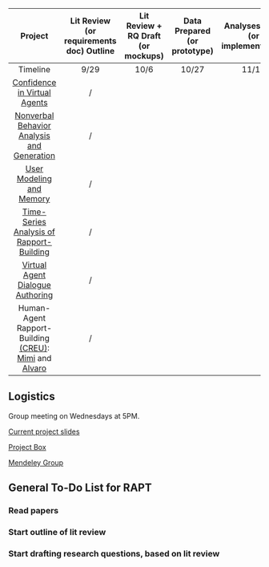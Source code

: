 |Project|Lit Review (or requirements doc) Outline|Lit Review + RQ Draft (or mockups)|Data Prepared (or prototype)|Analyses Done (or implementation)|Final Report|
|:---------:|:------:|:------:|:---------:|:---------:|:---------:|
|Timeline                                                  |9/29|10/6|10/27|11/17|12/8|
|[Confidence in Virtual Agents](#)                                            |/| | | | |
|[Nonverbal Behavior Analysis and Generation](https://drive.google.com/drive/u/1/folders/0B1BiYP48lWAVRWdEdXhnWjRyYjQ)                              |/| | | | |
|[User Modeling and Memory](https://github.com/WilliXL/user_modeling_memory)  |/| | | | |
|[Time-Series Analysis of Rapport-Building](#)                                |/| | | | |
|[Virtual Agent Dialogue Authoring](#)                                        |/| | | | |
|Human-Agent Rapport-Building <a href="http://cra.org/cra-w/creu/#overview" target="_blank">(CREU)</a>: <a href="https://michelinaastlecreu.wordpress.com/" target="_blank">Mimi</a> and <a href="alvarostudieslearningscience.com" target="_blank">Alvaro</a>                                                    |/| | | | |


## Logistics
Group meeting on Wednesdays at 5PM.

[Current project slides](https://docs.google.com/presentation/d/1quJ2jhKicCUSYnbxKJEueCju1-9yexhnnaAsFyMq8CM/edit?usp=sharing)

[Project Box](https://cmu.box.com/s/bksvdkoy27pxg2k0lm80stzrf0y5pgp6)

[Mendeley Group](https://www.mendeley.com/community/rapt-fall-2017-interns/)

## General To-Do List for RAPT

### Read papers

### Start outline of lit review

### Start drafting research questions, based on lit review
